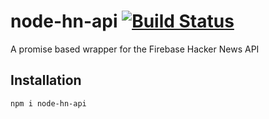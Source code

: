 # node-hn-api [![Build Status](https://travis-ci.org/arjunsajeev/node-hn-api.svg?branch=master)](https://travis-ci.org/arjunsajeev/node-hn-api)

A promise based wrapper for the Firebase Hacker News API

## Installation

```sh
npm i node-hn-api
```
